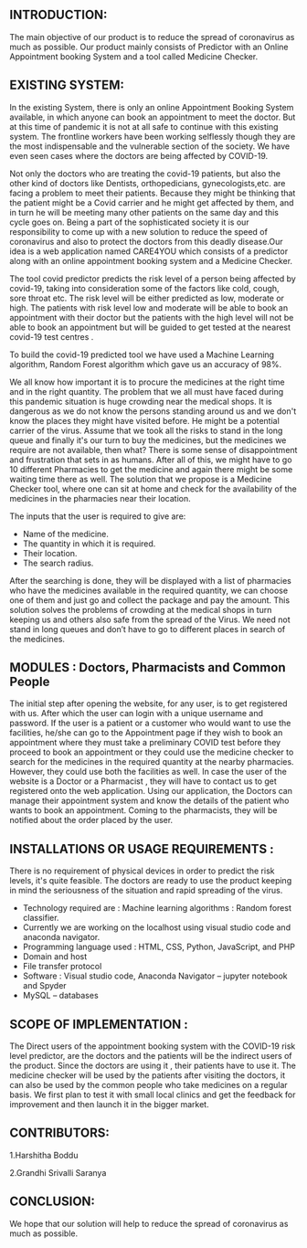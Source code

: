  ## INTRODUCTION: 

The main objective of our product is to reduce the spread of coronavirus as much as possible. Our product mainly consists of Predictor with an Online Appointment booking System and a tool called Medicine Checker.

## EXISTING SYSTEM: 

In the existing System, there is only an online Appointment Booking System available, in which anyone can book an appointment to meet the doctor. But at this time of pandemic it is not at all safe to continue with this existing system.
The frontline workers have been working selflessly though they are the most indispensable and the vulnerable section of the society. We have even seen cases where the doctors are being affected by COVID-19.

Not only the doctors who are treating the covid-19 patients, but also the other kind of doctors like Dentists, orthopedicians, gynecologists,etc.  are facing a problem to meet their patients. Because they might be thinking that the patient might be a Covid carrier and he might get affected by them, and in turn he will be meeting many other patients on the same day and this cycle goes on. Being a part of the sophisticated society it is our responsibility to come up with a new solution to reduce the speed of coronavirus and also to protect the doctors from this deadly disease.Our idea is a web application named CARE4YOU which consists of a predictor along with an online appointment booking system and a Medicine Checker. 

The tool covid predictor predicts the risk level of a person being affected by covid-19, taking into consideration some of the factors like cold, cough, sore throat etc. The risk level will be either predicted as low, moderate or high. The patients with risk level low and moderate will be able to book an appointment with their doctor but the patients with the high level will not be able to book an appointment but will be guided to get tested at the nearest covid-19 test centres .

To build the covid-19 predicted tool we have used a Machine Learning algorithm, Random Forest algorithm which gave us an accuracy of 98%.

We all know how important it is to procure the medicines at the right time and in the right quantity. The problem that we all must have faced during this pandemic situation is huge crowding near the medical shops. It is dangerous as we do not know the persons standing around us and we don't know the places they might have visited before. He might be a potential carrier of the virus. Assume that we took all the risks to stand in the long queue and finally it's our turn to buy the medicines, but the medicines we require are not available, then what? There is some sense of disappointment and frustration that sets in as humans. After all of this, we might have to go 10 different Pharmacies to get the medicine and again there might be some waiting time there as well. The solution that we propose is a Medicine Checker tool,  where one can sit at home and check for the availability of the medicines in the pharmacies near their location. 

The inputs that the user is required to give are:

* Name of the medicine.
* The quantity  in which it is required.
* Their location.
* The search radius. 

After the searching is done, they will be displayed with a list of pharmacies who have the medicines available in the required quantity, we can choose one of them and just go and collect the package and pay the amount. 
This solution solves the problems of crowding at the medical shops in turn keeping us and others also safe from the spread of the Virus. We need not stand in long queues and don’t have to go to different places in search of the medicines.

## MODULES : Doctors, Pharmacists and Common People

The initial step after opening the website, for any user, is to get registered with us. After which the user can login with a unique username and password. 
If the user is a patient or a customer who would want to use the facilities, he/she can go to the Appointment page if they wish to book an appointment where they must take a preliminary COVID test before they proceed to book an appointment or they could use the medicine checker to search for the medicines in the required quantity at the nearby pharmacies. However, they could use both the facilities as well.
In case the user of the website is a Doctor or a Pharmacist , they will have to contact us to get registered onto the web application. 
Using our application, the Doctors can manage their appointment system and know the details of the patient who wants to book an appointment.
Coming to the pharmacists, they will be notified about the order placed by the user.

## INSTALLATIONS OR USAGE REQUIREMENTS :

There is no requirement of physical devices in order to predict the risk levels, it's quite feasible. The doctors are ready to use the product keeping in mind the seriousness of the situation and rapid spreading of the virus.

- Technology required are : Machine learning algorithms :  Random forest classifier.
- Currently we are working on the localhost using visual studio code and anaconda navigator.
- Programming language used : HTML, CSS, Python, JavaScript, and PHP
- Domain and host 
- File transfer protocol
- Software :  Visual studio code,  Anaconda Navigator – jupyter notebook and Spyder
- MySQL – databases

## SCOPE OF IMPLEMENTATION :

The Direct users of the appointment booking system with the COVID-19 risk level predictor, are the doctors and the patients will be the indirect users of the product. Since the doctors are using it , their patients have to use it. 
The medicine checker will be used by the patients after visiting the doctors, it can also be used by the common people who take medicines on a regular basis. 
We first plan to test it with small local clinics and get the feedback for improvement and then launch it in the bigger market.

## CONTRIBUTORS: 

1.Harshitha Boddu

2.Grandhi Srivalli Saranya

## CONCLUSION:

We hope that our solution will help to reduce the spread of coronavirus as much as possible. 




